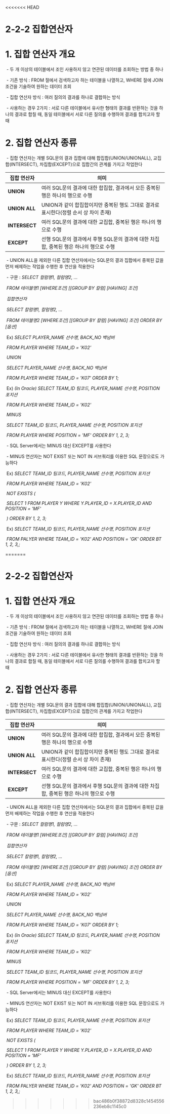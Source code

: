 <<<<<<< HEAD
# 2-2-2 집합연산자



# 1. 집합 연산자 개요

​    \- 두 개 이상의 테이블에서 조인 사용하지 않고 연관된 데이터를 조회하는 방법 중 하나

​    \- 기존 방식 : FROM 절에서 검색하고자 하는 테이블을 나열하고, WHERE 절에 JOIN 조건을 기술하여 원하는 데이터 조회

​    \- 집합 연산자 방식 : 여러 질의의 결과를 하나로 결합하는 방식

​    \- 사용하는 경우 2가지 : 서로 다른 테이블에서 유사한 형태의 결과를 반환하는 것을 하나의 결과로 합칠 때, 동일 테이블에서 서로 다른 질의를 수행하여 결과를 합치고자 할 때



# 2. 집합 연산자 종류 

​    \- 집합 연산자는 개별 SQL문의 결과 집합에 대해 합집합(UNION/UNIONALL), 교집합(INTERSECT), 차집합(EXCEPT)으로 집합간의 관계를 가지고 작업한다

| **집합 연산자** | **의미**                                                     |
| --------------- | ------------------------------------------------------------ |
| **UNION**       | 여러 SQL문의 결과에 대한 합집합, 결과에서 모든 중복된 행은 하나의 행으로 수행 |
| **UNION ALL**   | UNION과 같이 합집합이지만 중복된 행도 그대로 결과로 표시한다(정렬 순서 상 차이 존재) |
| **INTERSECT**   | 여러 SQL문의 결과에 대한 교집합, 중복된 행은 하나의 행으로 수행 |
| **EXCEPT**      | 선행 SQL문의 결과에서 후행 SQL문의 결과에 대한 차집합, 중복된 행은 하나의 행으로 수행 |

​    \- UNION ALL을 제외한 다른 집합 연산자에서는 SQL문의 결과 집합에서 중복된 값을 먼저 배제하는 작업을 수행한 후 연산을 적용한다

​    \- 구문 : *SELECT 컬럼명1, 컬럼명2, ...* 

​          *FROM 테이블명1 [WHERE조건] [[GROUP BY 칼럼] [HAVING] 조건]*

​          *집합연산자*

​          *SELECT 칼럼명1, 칼럼명2, ...*

​          *FROM 테이블명2 [WHERE조건] [[GROUP BY 칼럼] [HAVING] 조건] ORDER BY [옵션]*

​    Ex) *SELECT PLAYER_NAME 선수명, BACK_NO 백넘버*

​          *FROM PLAYER WHERE TEAM_ID = 'K02'*

​          *UNION*

​          *SELECT PLAYER_NAME 선수명, BACK_NO 백넘버*

​          *FROM PLAYER WHERE TEAM_ID = 'K07' ORDER BY 1;*

​    Ex) *(In Oracle) SELECT TEAM_ID 팀코드, PLAYER_NAME 선수명, POSITION 포지션*

​          *FROM PLAYER WHERE TEAM_ID = 'K02'*

​          *MINUS*

​          *SELECT TEAM_ID 팀코드, PLAYER_NAME 선수명, POSITION 포지션*

​          *FROM PLAYER WHERE POSITION = 'MF' ORDER BY 1, 2, 3;*

​    \- SQL Server에서는 MINUS 대신 EXCEPT를 사용한다

​    \- MINUS 연산자는 NOT EXIST 또는 NOT IN 서브쿼리를 이용한 SQL 문장으로도 가능하다

​    Ex) *SELECT TEAM_ID 팀코드, PLAYER_NAME 선수명, POSITION 포지션*

​          *FROM PLAYER WHERE TEAM_ID = 'K02'*

​          *NOT EXISTS (*

​          *SELECT 1 FROM PLAYER Y WHERE Y.PLAYER_ID = X.PLAYER_ID AND POSITION = 'MF'*

​          *) ORDER BY 1, 2, 3;*

​    Ex) *SELECT TEAM_ID 팀코드, PLAYER_NAME 선수명, POSITION 포지션*

​          *FROM PALYER WHERE TEAM_ID = 'K02' AND POSITION = 'GK' ORDER BT 1, 2, 3,;*

=======
# 2-2-2 집합연산자



# 1. 집합 연산자 개요

​    \- 두 개 이상의 테이블에서 조인 사용하지 않고 연관된 데이터를 조회하는 방법 중 하나

​    \- 기존 방식 : FROM 절에서 검색하고자 하는 테이블을 나열하고, WHERE 절에 JOIN 조건을 기술하여 원하는 데이터 조회

​    \- 집합 연산자 방식 : 여러 질의의 결과를 하나로 결합하는 방식

​    \- 사용하는 경우 2가지 : 서로 다른 테이블에서 유사한 형태의 결과를 반환하는 것을 하나의 결과로 합칠 때, 동일 테이블에서 서로 다른 질의를 수행하여 결과를 합치고자 할 때



# 2. 집합 연산자 종류 

​    \- 집합 연산자는 개별 SQL문의 결과 집합에 대해 합집합(UNION/UNIONALL), 교집합(INTERSECT), 차집합(EXCEPT)으로 집합간의 관계를 가지고 작업한다

| **집합 연산자** | **의미**                                                     |
| --------------- | ------------------------------------------------------------ |
| **UNION**       | 여러 SQL문의 결과에 대한 합집합, 결과에서 모든 중복된 행은 하나의 행으로 수행 |
| **UNION ALL**   | UNION과 같이 합집합이지만 중복된 행도 그대로 결과로 표시한다(정렬 순서 상 차이 존재) |
| **INTERSECT**   | 여러 SQL문의 결과에 대한 교집합, 중복된 행은 하나의 행으로 수행 |
| **EXCEPT**      | 선행 SQL문의 결과에서 후행 SQL문의 결과에 대한 차집합, 중복된 행은 하나의 행으로 수행 |

​    \- UNION ALL을 제외한 다른 집합 연산자에서는 SQL문의 결과 집합에서 중복된 값을 먼저 배제하는 작업을 수행한 후 연산을 적용한다

​    \- 구문 : *SELECT 컬럼명1, 컬럼명2, ...* 

​          *FROM 테이블명1 [WHERE조건] [[GROUP BY 칼럼] [HAVING] 조건]*

​          *집합연산자*

​          *SELECT 칼럼명1, 칼럼명2, ...*

​          *FROM 테이블명2 [WHERE조건] [[GROUP BY 칼럼] [HAVING] 조건] ORDER BY [옵션]*

​    Ex) *SELECT PLAYER_NAME 선수명, BACK_NO 백넘버*

​          *FROM PLAYER WHERE TEAM_ID = 'K02'*

​          *UNION*

​          *SELECT PLAYER_NAME 선수명, BACK_NO 백넘버*

​          *FROM PLAYER WHERE TEAM_ID = 'K07' ORDER BY 1;*

​    Ex) *(In Oracle) SELECT TEAM_ID 팀코드, PLAYER_NAME 선수명, POSITION 포지션*

​          *FROM PLAYER WHERE TEAM_ID = 'K02'*

​          *MINUS*

​          *SELECT TEAM_ID 팀코드, PLAYER_NAME 선수명, POSITION 포지션*

​          *FROM PLAYER WHERE POSITION = 'MF' ORDER BY 1, 2, 3;*

​    \- SQL Server에서는 MINUS 대신 EXCEPT를 사용한다

​    \- MINUS 연산자는 NOT EXIST 또는 NOT IN 서브쿼리를 이용한 SQL 문장으로도 가능하다

​    Ex) *SELECT TEAM_ID 팀코드, PLAYER_NAME 선수명, POSITION 포지션*

​          *FROM PLAYER WHERE TEAM_ID = 'K02'*

​          *NOT EXISTS (*

​          *SELECT 1 FROM PLAYER Y WHERE Y.PLAYER_ID = X.PLAYER_ID AND POSITION = 'MF'*

​          *) ORDER BY 1, 2, 3;*

​    Ex) *SELECT TEAM_ID 팀코드, PLAYER_NAME 선수명, POSITION 포지션*

​          *FROM PALYER WHERE TEAM_ID = 'K02' AND POSITION = 'GK' ORDER BT 1, 2, 3,;*

>>>>>>> bac486b0f38872d8328c1454556236eb8c1145c0
